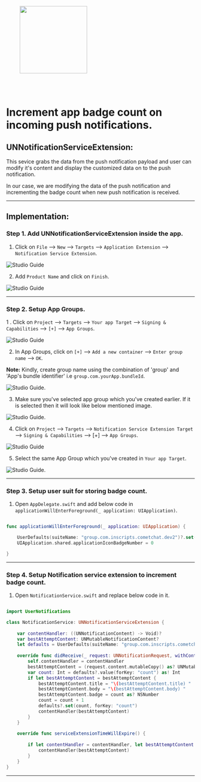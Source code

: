 

<div style="width:100%">
	<div style="width:50%; display:inline-block">
		<p align="center">
		<img align="center" width="180" height="180" alt="" src="https://github.com/cometchat-pro-samples/ios-swift-push-notification-app/blob/master/Screenshots/badgeCount.png">	
		</p>	
	</div>	
</div>
</br>
</br>
</div>


# Increment app badge count on incoming push notifications.

## UNNotificationServiceExtension: 

This sevice grabs the data from the push notification payload and user can modify it's content and display the customized data on to the push notification.

In our case, we are modifying the data of the push notification and incrementing the badge count when new push notification is received.

___

## Implementation: 

### Step 1. Add  UNNotificationServiceExtension inside the app.

1. Click on `File` --> `New` --> `Targets`  --> `Application Extension` --> `Notification Service Extension`.

![Studio Guide](https://github.com/cometchat-pro-samples/ios-swift-push-notification-app/blob/master/Screenshots/addNotificationServiceExtension.png)  
    

2. Add  `Product Name` and click on `Finish`. 

 ![Studio Guide](https://github.com/cometchat-pro-samples/ios-swift-push-notification-app/blob/master/Screenshots/selectNotificationServiceExtension.png)

___

### Step 2. Setup App Groups.

1 . Click on `Project` --> `Targets` --> `Your app Target`  --> `Signing & Capabilities` --> `[+]` --> `App Groups`.

![Studio Guide](https://github.com/cometchat-pro-samples/ios-swift-push-notification-app/blob/master/Screenshots/appGroups.png)

2. In App Groups, click on `[+]` --> `Add a new container` -->  `Enter group name` --> `OK`. 

**Note:** Kindly, create group name using the combination of 'group' and 'App's bundle identifier' i.e `group.com.yourApp.bundleId`.

![Studio Guide](https://github.com/cometchat-pro-samples/ios-swift-push-notification-app/blob/master/Screenshots/addNewContainer.png). 

3. Make sure you've selected app group which you've created earlier. If it is selected then it will look like below mentioned image. 

![Studio Guide](https://github.com/cometchat-pro-samples/ios-swift-push-notification-app/blob/master/Screenshots/selectAppGroup.png). 

4. Click on `Project` --> `Targets` --> `Notification Service Extension Target`  --> `Signing & Capabilities` --> [+] --> `App Groups`.

![Studio Guide](https://github.com/cometchat-pro-samples/ios-swift-push-notification-app/blob/master/Screenshots/appGroups.png)

5. Select the same App Group which you've created in  `Your app Target`.

![Studio Guide](https://github.com/cometchat-pro-samples/ios-swift-push-notification-app/blob/master/Screenshots/selectSameAppGroup.png). 

___

### Step 3. Setup user suit for storing badge count. 

1. Open `AppDelegate.swift` and add below code in `applicationWillEnterForeground(_ application: UIApplication)`.

```swift

func applicationWillEnterForeground(_ application: UIApplication) {

    UserDefaults(suiteName: "group.com.inscripts.cometchat.dev2")?.set(1, forKey: "count") 
    UIApplication.shared.applicationIconBadgeNumber = 0

}

```

___

### Step 4. Setup Notification service extension to increment badge count. 

1. Open `NotificationService.swift` and replace below code in it.

```swift

import UserNotifications

class NotificationService: UNNotificationServiceExtension {
    
    var contentHandler: ((UNNotificationContent) -> Void)?
    var bestAttemptContent: UNMutableNotificationContent?
    let defaults = UserDefaults(suiteName: "group.com.inscripts.cometchat.dev2")
    
    override func didReceive(_ request: UNNotificationRequest, withContentHandler contentHandler: @escaping (UNNotificationContent) -> Void) {
        self.contentHandler = contentHandler
        bestAttemptContent = (request.content.mutableCopy() as? UNMutableNotificationContent)
        var count: Int = defaults?.value(forKey: "count") as! Int
        if let bestAttemptContent = bestAttemptContent {
            bestAttemptContent.title = "\(bestAttemptContent.title) "
            bestAttemptContent.body = "\(bestAttemptContent.body) "
            bestAttemptContent.badge = count as? NSNumber
            count = count + 1
            defaults?.set(count, forKey: "count")
            contentHandler(bestAttemptContent)
        }
    }
    
    override func serviceExtensionTimeWillExpire() {
     
        if let contentHandler = contentHandler, let bestAttemptContent =  bestAttemptContent {
            contentHandler(bestAttemptContent)
        }
    }
}

```

___

